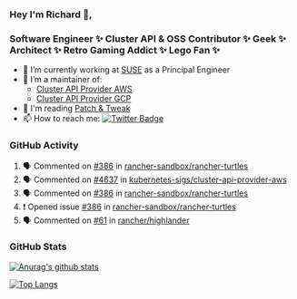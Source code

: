 ### Hey I'm Richard 👋, 

<h3 align="left">Software Engineer ✨ Cluster API & OSS Contributor ✨ Geek ✨ Architect ✨ Retro Gaming Addict ✨ Lego Fan ✨</h3>

- 🔭 I’m currently working at [SUSE](https://www.suse.com/) as a Principal Engineer
- 👯 I’m a maintainer of:
  -  [Cluster API Provider AWS](https://github.com/kubernetes-sigs/cluster-api-provider-aws)
  -  [Cluster API Provider GCP](https://github.com/kubernetes-sigs/cluster-api-provider-gcp)
- 💬 I'm reading [Patch & Tweak](https://bjooks.com/products/patch-tweak-exploring-modular-synthesis)
- 📫 How to reach me: [![Twitter Badge](https://img.shields.io/badge/-@fruit_case-00acee?style=flat&logo=Twitter&logoColor=white)](https://twitter.com/intent/follow?screen_name=fruit_case "Follow on Twitter")

### GitHub Activity 

<!--START_SECTION:activity-->
1. 🗣 Commented on [#386](https://github.com/rancher-sandbox/rancher-turtles/issues/386#issuecomment-1948873452) in [rancher-sandbox/rancher-turtles](https://github.com/rancher-sandbox/rancher-turtles)
2. 🗣 Commented on [#4637](https://github.com/kubernetes-sigs/cluster-api-provider-aws/pull/4637#issuecomment-1948616473) in [kubernetes-sigs/cluster-api-provider-aws](https://github.com/kubernetes-sigs/cluster-api-provider-aws)
3. 🗣 Commented on [#386](https://github.com/rancher-sandbox/rancher-turtles/issues/386#issuecomment-1948612199) in [rancher-sandbox/rancher-turtles](https://github.com/rancher-sandbox/rancher-turtles)
4. ❗ Opened issue [#386](https://github.com/rancher-sandbox/rancher-turtles/issues/386) in [rancher-sandbox/rancher-turtles](https://github.com/rancher-sandbox/rancher-turtles)
5. 🗣 Commented on [#61](https://github.com/rancher/highlander/issues/61#issuecomment-1948018948) in [rancher/highlander](https://github.com/rancher/highlander)
<!--END_SECTION:activity-->

### GitHub Stats

[![Anurag's github stats](https://github-readme-stats.vercel.app/api?username=richardcase&count_private=true&show_icons=true)](https://github.com/anuraghazra/github-readme-stats)

[![Top Langs](https://github-readme-stats.vercel.app/api/top-langs/?username=richardcase&hide=html&layout=compact)](https://github.com/anuraghazra/github-readme-stats)
